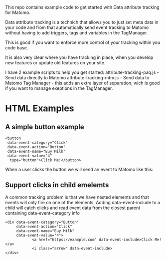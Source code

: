 This repo contains example code to get started with Data attribute tracking for Matomo.

Data attribute tracking is a technich that allows you to just set meta data in your code and from that automatically send event tracking to Matomo without having to add triggers, tags and variables in the TagManager. 

This is good if you want to enforce more control of your tracking within you code base.

It is also very clear where you have tracking in place, when you develop new features or update old features on your site.

I have 2 example scripts to help you get started:
attribute-tracking-paq.js - Send data directly to Matomo
attribute-tracking-mtm.js - Send data to Matomo Tag Manager - this adds an extra layer of separation, wich is good if you want to manage exeptions in the TagManager. 



# HTML Examples

## A simple button example

```
<button
 data-event-category="Click"
 data-event-action="Button"
 data-event-name="Buy Milk"
 data-event-value="4"
  type="button">Click Me!</button>
```

  
When a user clicks the button we will send an event to Matomo like this:



## Support clicks in child emelemts
A common tracking problem is that we have nested elements and that events will only fire on one of the elements. 
Adding data-event-include to a child will catch clicks and read event data from the closest parent containing data-event-category info

```
<div data-event-category="Button"
     data-event-action="Click"
     data-event-name="Buy Milk"
     data-event-value="4">
            <a href="https://example.com" data-event-include>Click Me!</a>
            <i class="arrow" data-event-include>
</div>
```






